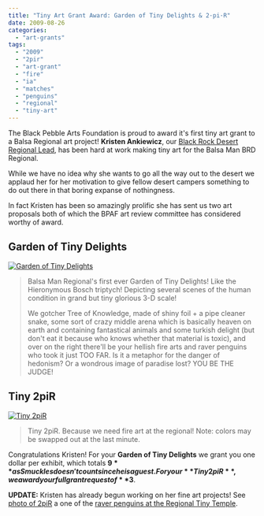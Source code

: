 ```yaml
---
title: "Tiny Art Grant Award: Garden of Tiny Delights & 2·pi·R"
date: 2009-08-26
categories: 
  - "art-grants"
tags: 
  - "2009"
  - "2pir"
  - "art-grant"
  - "fire"
  - "ia"
  - "matches"
  - "penguins"
  - "regional"
  - "tiny-art"
---
```


The Black Pebble Arts Foundation is proud to award it's first tiny art grant to a Balsa Regional art project! **Kristen Ankiewicz**, our [Black Rock Desert Regional Lead](http://balsaman.org/2009/08/balsa-man-comes-to-the-black-rock-desert/), has been hard at work making tiny art for the Balsa Man BRD Regional.

While we have no idea why she wants to go all the way out to the desert we applaud her for her motivation to give fellow desert campers something to do out there in that boring expanse of nothingness.

In fact Kristen has been so amazingly prolific she has sent us two art proposals both of which the BPAF art review committee has considered worthy of award.

## Garden of Tiny Delights

[![Garden of Tiny Delights](/images/garden-of-tiny-delights.jpg "Garden of Tiny Delights")](http://balsaman.org/wp-content/uploads/2009/08/garden-of-tiny-delights.jpg)

> Balsa Man Regional's first ever Garden of Tiny Delights! Like the Hieronymous Bosch triptych! Depicting several scenes of the human condition in grand but tiny glorious 3-D scale!
> 
> We gotcher Tree of Knowledge, made of shiny foil + a pipe cleaner snake, some sort of crazy middle arena which is basically heaven on earth and containing fantastical animals and some turkish delight (but don't eat it because who knows whether that material is toxic), and over on the right there'll be your hellish fire arts and raver penguins who took it just TOO FAR. Is it a metaphor for the danger of hedonism? Or a wondrous image of paradise lost? YOU BE THE JUDGE!

## Tiny 2piR

[![Tiny 2piR](/images/tiny-2piR.jpg "Tiny 2piR")](http://balsaman.org/wp-content/uploads/2009/08/tiny-2piR.jpg)

> Tiny 2piR. Because we need fire art at the regional! Note: colors may be swapped out at the last minute.

Congratulations Kristen! For your **Garden of Tiny Delights** we grant you one dollar per exhibit, which totals **$9** as Smuckles doesn't count since he is a guest. For your **Tiny 2piR**, we award your full grant request of **$3**.

**UPDATE:** Kristen has already begun working on her fine art projects! See [photo of 2piR](http://www.flickr.com/photos/artmonstergirl/3855452854/in/pool-balsaman2009) a one of the [raver penguins at the Regional Tiny Temple](http://www.flickr.com/photos/artmonstergirl/3858318266/in/pool-balsaman2009).
